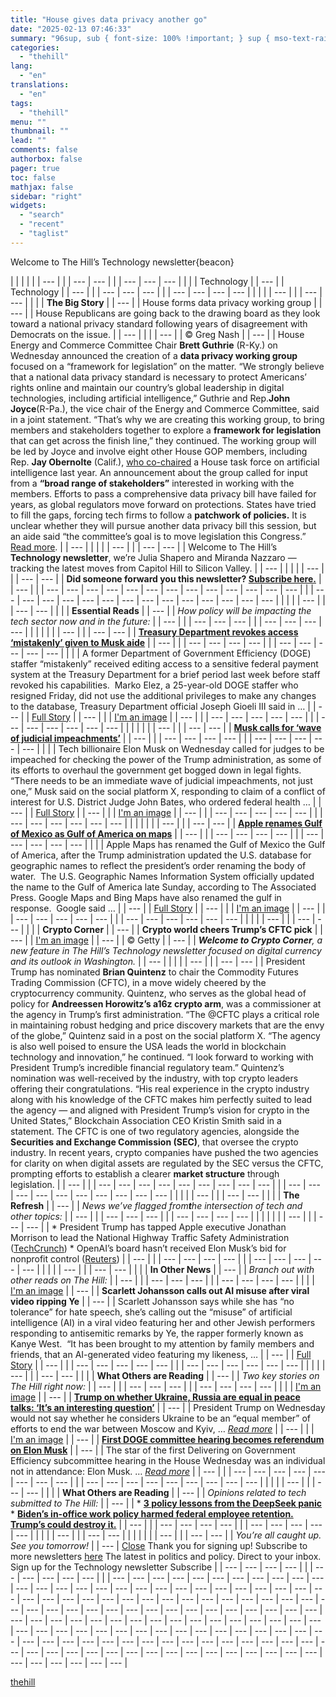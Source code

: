 ```yaml
---
title: "House gives data privacy another go"
date: "2025-02-13 07:46:33"
summary: "96sup, sub { font-size: 100% !important; } sup { mso-text-raise:10% } sub { mso-text-raise:-10% } Welcome to The Hill’s Technology newsletter{beacon} Technology Technology The Big Story House forms data privacy working group House Republicans are going back to the drawing board as they look toward a national privacy standard following..."
categories:
  - "thehill"
lang:
  - "en"
translations:
  - "en"
tags:
  - "thehill"
menu: ""
thumbnail: ""
lead: ""
comments: false
authorbox: false
pager: true
toc: false
mathjax: false
sidebar: "right"
widgets:
  - "search"
  - "recent"
  - "taglist"
---
```


Welcome to The Hill’s Technology newsletter{beacon}

| | | |  | | --- | | | --- | --- | | | --- | --- | --- |  | | | Technology | | --- |  | Technology | | --- | | | --- | --- | --- | | | --- | --- | --- | --- |  | |  | | --- | | | --- | --- |  | | | **The Big Story** | | --- |  | House forms data privacy working group | | --- |  | House Republicans are going back to the drawing board as they look toward a national privacy standard following years of disagreement with Democrats on the issue. | | --- |  |  | | --- |  | © Greg Nash | | --- |  | House Energy and Commerce Committee Chair **Brett Guthrie** (R-Ky.) on Wednesday announced the creation of a **data privacy working group** focused on a “framework for legislation” on the matter.    “We strongly believe that a national data privacy standard is necessary to protect Americans’ rights online and maintain our country’s global leadership in digital technologies, including artificial intelligence,” Guthrie and Rep.**John Joyce**(R-Pa.), the vice chair of the Energy and Commerce Committee, said in a joint statement.    “That’s why we are creating this working group, to bring members and stakeholders together to explore a **framework for legislation** that can get across the finish line,” they continued.    The working group will be led by Joyce and involve eight other House GOP members, including Rep. **Jay Obernolte** (Calif.), [who co-chaired](https://thehill.com/policy/technology/5044012-house-task-force-ai-report/?email=467cb6399cb7df64551775e431052b43a775c749&emaila=12a6d4d069cd56cfddaa391c24eb7042&emailb=054528e7403871c79f668e49dd3c44b1ec00c7f611bf9388f76bb2324d6ca5f3&utm_source=Sailthru&utm_medium=email&utm_campaign=02.12.25%20Technology%20JB) a House task force on artificial intelligence last year.    An announcement about the group called for input from a **“broad range of stakeholders”** interested in working with the members.    Efforts to pass a comprehensive data privacy bill have failed for years, as global regulators move forward on protections. States have tried to fill the gaps, forcing tech firms to follow a **patchwork of policies.**    It is unclear whether they will pursue another data privacy bill this session, but an aide said “the committee’s goal is to move legislation this Congress.”    [Read more](https://thehill.com/policy/technology/5141570-house-commerce-chair-launches-data-privacy-working-group/?email=467cb6399cb7df64551775e431052b43a775c749&emaila=12a6d4d069cd56cfddaa391c24eb7042&emailb=054528e7403871c79f668e49dd3c44b1ec00c7f611bf9388f76bb2324d6ca5f3&utm_source=Sailthru&utm_medium=email&utm_campaign=02.12.25%20Technology%20JB). | | --- |  | |  | | --- | | | --- | --- |  | Welcome to The Hill’s **Technology newsletter**, we’re Julia Shapero and Miranda Nazzaro — tracking the latest moves from Capitol Hill to Silicon Valley. | | --- |  | |  | | --- | | | --- | --- |  | **Did someone forward you this newsletter? [Subscribe here.](https://nxslink.thehill.com/join/7aa/signup)** | | --- | | | --- | --- | --- | --- | --- | --- | --- | --- | --- | --- | --- | --- | --- | | | --- | --- | --- | --- | --- | --- | --- | --- | --- | --- | --- | --- | --- | --- |  | |  | | --- | | | --- | --- |  | | | **Essential Reads** | | --- |  | *How policy will be impacting the tech sector now and in the future:* | | --- | | | --- | --- | --- | | | --- | --- | --- | --- |  | | | |  | | --- | | | --- | --- |  | **[Treasury Department revokes access ‘mistakenly’ given to Musk aide](https://thehill.com/business/5141149-former-doge-employee-editing-access-treasury-payment-system/?email=467cb6399cb7df64551775e431052b43a775c749&emaila=12a6d4d069cd56cfddaa391c24eb7042&emailb=054528e7403871c79f668e49dd3c44b1ec00c7f611bf9388f76bb2324d6ca5f3&utm_source=Sailthru&utm_medium=email&utm_campaign=02.12.25%20Technology%20JB)** | | --- | | | --- | --- | --- | --- | | | --- | --- | --- | --- | --- |  | | | A former Department of Government Efficiency (DOGE) staffer “mistakenly” received editing access to a sensitive federal payment system at the Treasury Department for a brief period last week before staff revoked his capabilities.  Marko Elez, a 25-year-old DOGE staffer who resigned Friday, did not use the additional privileges to make any changes to the database, Treasury Department official Joseph Gioeli III said in … | | --- |  | [Full Story](https://thehill.com/business/5141149-former-doge-employee-editing-access-treasury-payment-system/?email=467cb6399cb7df64551775e431052b43a775c749&emaila=12a6d4d069cd56cfddaa391c24eb7042&emailb=054528e7403871c79f668e49dd3c44b1ec00c7f611bf9388f76bb2324d6ca5f3&utm_source=Sailthru&utm_medium=email&utm_campaign=02.12.25%20Technology%20JB) | | --- | | | [I'm an image](https://thehill.com/business/5141149-former-doge-employee-editing-access-treasury-payment-system/?email=467cb6399cb7df64551775e431052b43a775c749&emaila=12a6d4d069cd56cfddaa391c24eb7042&emailb=054528e7403871c79f668e49dd3c44b1ec00c7f611bf9388f76bb2324d6ca5f3&utm_source=Sailthru&utm_medium=email&utm_campaign=02.12.25%20Technology%20JB) | | --- | | | --- | --- | --- | --- | --- | | | --- | --- | --- | --- | --- | --- |  | | | |  | | --- | | | --- | --- |  | **[Musk calls for ‘wave of judicial impeachments’](https://thehill.com/homenews/administration/5140939-elon-musk-calls-judges-impeached/?email=467cb6399cb7df64551775e431052b43a775c749&emaila=12a6d4d069cd56cfddaa391c24eb7042&emailb=054528e7403871c79f668e49dd3c44b1ec00c7f611bf9388f76bb2324d6ca5f3&utm_source=Sailthru&utm_medium=email&utm_campaign=02.12.25%20Technology%20JB)** | | --- | | | --- | --- | --- | --- | | | --- | --- | --- | --- | --- |  | | | Tech billionaire Elon Musk on Wednesday called for judges to be impeached for checking the power of the Trump administration, as some of its efforts to overhaul the government get bogged down in legal fights. “There needs to be an immediate wave of judicial impeachments, not just one,” Musk said on the social platform X, responding to claim of a conflict of interest for U.S. District Judge John Bates, who ordered federal health … | | --- |  | [Full Story](https://thehill.com/homenews/administration/5140939-elon-musk-calls-judges-impeached/?email=467cb6399cb7df64551775e431052b43a775c749&emaila=12a6d4d069cd56cfddaa391c24eb7042&emailb=054528e7403871c79f668e49dd3c44b1ec00c7f611bf9388f76bb2324d6ca5f3&utm_source=Sailthru&utm_medium=email&utm_campaign=02.12.25%20Technology%20JB) | | --- | | | [I'm an image](https://thehill.com/homenews/administration/5140939-elon-musk-calls-judges-impeached/?email=467cb6399cb7df64551775e431052b43a775c749&emaila=12a6d4d069cd56cfddaa391c24eb7042&emailb=054528e7403871c79f668e49dd3c44b1ec00c7f611bf9388f76bb2324d6ca5f3&utm_source=Sailthru&utm_medium=email&utm_campaign=02.12.25%20Technology%20JB) | | --- | | | --- | --- | --- | --- | --- | | | --- | --- | --- | --- | --- | --- |  | | | |  | | --- | | | --- | --- |  | **[Apple renames Gulf of Mexico as Gulf of America on maps](https://thehill.com/policy/technology/5140467-apple-maps-renames-gulf-of-mexico/?email=467cb6399cb7df64551775e431052b43a775c749&emaila=12a6d4d069cd56cfddaa391c24eb7042&emailb=054528e7403871c79f668e49dd3c44b1ec00c7f611bf9388f76bb2324d6ca5f3&utm_source=Sailthru&utm_medium=email&utm_campaign=02.12.25%20Technology%20JB)** | | --- | | | --- | --- | --- | --- | | | --- | --- | --- | --- | --- |  | | | Apple Maps has renamed the Gulf of Mexico the Gulf of America, after the Trump administration updated the U.S. database for geographic names to reflect the president’s order renaming the body of water.  The U.S. Geographic Names Information System officially updated the name to the Gulf of America late Sunday, according to The Associated Press. Google Maps and Bing Maps have also renamed the gulf in response.  Google said … | | --- |  | [Full Story](https://thehill.com/policy/technology/5140467-apple-maps-renames-gulf-of-mexico/?email=467cb6399cb7df64551775e431052b43a775c749&emaila=12a6d4d069cd56cfddaa391c24eb7042&emailb=054528e7403871c79f668e49dd3c44b1ec00c7f611bf9388f76bb2324d6ca5f3&utm_source=Sailthru&utm_medium=email&utm_campaign=02.12.25%20Technology%20JB) | | --- | | | [I'm an image](https://thehill.com/policy/technology/5140467-apple-maps-renames-gulf-of-mexico/?email=467cb6399cb7df64551775e431052b43a775c749&emaila=12a6d4d069cd56cfddaa391c24eb7042&emailb=054528e7403871c79f668e49dd3c44b1ec00c7f611bf9388f76bb2324d6ca5f3&utm_source=Sailthru&utm_medium=email&utm_campaign=02.12.25%20Technology%20JB) | | --- | | | --- | --- | --- | --- | --- | | | --- | --- | --- | --- | --- | --- |  | |  | | --- | | | --- | --- |  | | | **Crypto Corner** | | --- |  | **Crypto world cheers Trump’s CFTC pick** | | --- |  | [I'm an image](https://thehill.com/blogs/in-the-know/5140407-scarlett-johansson-anti-ai-video/?email=467cb6399cb7df64551775e431052b43a775c749&emaila=12a6d4d069cd56cfddaa391c24eb7042&emailb=054528e7403871c79f668e49dd3c44b1ec00c7f611bf9388f76bb2324d6ca5f3&utm_source=Sailthru&utm_medium=email&utm_campaign=02.12.25%20Technology%20JB) | | --- |  | © Getty | | --- |  | ***Welcome to Crypto Corner**, a new feature in The Hill’s Technology newsletter focused on digital currency and its outlook in Washington.* | | --- |  | |  | | --- | | | --- | --- |  | President Trump has nominated **Brian Quintenz** to chair the Commodity Futures Trading Commission (CFTC), in a move widely cheered by the cryptocurrency community.    Quintenz, who serves as the global head of policy for **Andreessen Horowitz’s a16z crypto arm**, was a commissioner at the agency in Trump’s first administration.    “The @CFTC plays a critical role in maintaining robust hedging and price discovery markets that are the envy of the globe,” Quintenz said in a post on the social platform X.    “The agency is also well poised to ensure the USA leads the world in blockchain technology and innovation,” he continued. “I look forward to working with President Trump’s incredible financial regulatory team.”    Quintenz’s nomination was well-received by the industry, with top crypto leaders offering their congratulations.    “His real experience in the crypto industry along with his knowledge of the CFTC makes him perfectly suited to lead the agency — and aligned with President Trump’s vision for crypto in the United States,” Blockchain Association CEO Kristin Smith said in a statement.    The CFTC is one of two regulatory agencies, alongside the **Securities and Exchange Commission (SEC)**, that oversee the crypto industry.    In recent years, crypto companies have pushed the two agencies for clarity on when digital assets are regulated by the SEC versus the CFTC, prompting efforts to establish a clearer **market structure** through legislation. | | --- | | | --- | --- | --- | --- | --- | --- | --- | --- | --- | | | --- | --- | --- | --- | --- | --- | --- | --- | --- | --- |  | |  | | --- | | | --- | --- |  | | | **The Refresh** | | --- |  | *News we’ve flagged from**t**he intersection of tech and other topics:* | | --- | | | --- | --- | --- | | | --- | --- | --- | --- |  | | | |  | | --- | | | --- | --- |  | * President Trump has tapped Apple executive Jonathan Morrison to lead the National Highway Traffic Safety Administration ([TechCrunch](https://techcrunch.com/2025/02/12/trump-picks-apple-exec-to-lead-transportation-safety-agency/?email=467cb6399cb7df64551775e431052b43a775c749&emaila=12a6d4d069cd56cfddaa391c24eb7042&emailb=054528e7403871c79f668e49dd3c44b1ec00c7f611bf9388f76bb2324d6ca5f3&utm_source=Sailthru&utm_medium=email&utm_campaign=02.12.25%20Technology%20JB)) * OpenAI’s board hasn’t received Elon Musk’s bid for nonprofit control ([Reuters](https://www.reuters.com/technology/artificial-intelligence/openais-altman-says-musk-offer-is-tactic-to-try-mess-with-us-2025-02-11/?email=467cb6399cb7df64551775e431052b43a775c749&emaila=12a6d4d069cd56cfddaa391c24eb7042&emailb=054528e7403871c79f668e49dd3c44b1ec00c7f611bf9388f76bb2324d6ca5f3&utm_source=Sailthru&utm_medium=email&utm_campaign=02.12.25%20Technology%20JB)) | | --- | | | --- | --- | --- | --- | | | --- | --- | --- | --- | --- |  | |  | | --- | | | --- | --- |  | | | **In Other News** | | --- |  | *Branch out with other reads on The Hill:* | | --- | | | --- | --- | --- | | | --- | --- | --- | --- |  | | | [I'm an image](https://thehill.com/blogs/in-the-know/5140407-scarlett-johansson-anti-ai-video/?email=467cb6399cb7df64551775e431052b43a775c749&emaila=12a6d4d069cd56cfddaa391c24eb7042&emailb=054528e7403871c79f668e49dd3c44b1ec00c7f611bf9388f76bb2324d6ca5f3&utm_source=Sailthru&utm_medium=email&utm_campaign=02.12.25%20Technology%20JB) | | --- |  | **Scarlett Johansson calls out AI misuse after viral video ripping Ye** | | --- |  | Scarlett Johansson says while she has “no tolerance” for hate speech, she’s calling out the “misuse” of artificial intelligence (AI) in a viral video featuring her and other Jewish performers responding to antisemitic remarks by Ye, the rapper formerly known as Kanye West.  “It has been brought to my attention by family members and friends, that an AI-generated video featuring my likeness, … | | --- |  | [Full Story](https://thehill.com/blogs/in-the-know/5140407-scarlett-johansson-anti-ai-video/?email=467cb6399cb7df64551775e431052b43a775c749&emaila=12a6d4d069cd56cfddaa391c24eb7042&emailb=054528e7403871c79f668e49dd3c44b1ec00c7f611bf9388f76bb2324d6ca5f3&utm_source=Sailthru&utm_medium=email&utm_campaign=02.12.25%20Technology%20JB) | | --- | | | --- | --- | --- | --- | --- | | | --- | --- | --- | --- | --- | --- |  | |  | | --- | | | --- | --- |  | | | **What Others are Reading** | | --- |  | *Two key stories on The Hill right now:* | | --- | | | --- | --- | --- | | | --- | --- | --- | --- |  | | | [I'm an image](https://thehill.com/homenews/administration/5141716-trump-ukraine-war-negotiations/?email=467cb6399cb7df64551775e431052b43a775c749&emaila=12a6d4d069cd56cfddaa391c24eb7042&emailb=054528e7403871c79f668e49dd3c44b1ec00c7f611bf9388f76bb2324d6ca5f3&utm_source=Sailthru&utm_medium=email&utm_campaign=02.12.25%20Technology%20JB) | | --- |  | [**Trump on whether Ukraine, Russia are equal in peace talks: ‘It’s an interesting question’**](https://thehill.com/homenews/administration/5141716-trump-ukraine-war-negotiations/?email=467cb6399cb7df64551775e431052b43a775c749&emaila=12a6d4d069cd56cfddaa391c24eb7042&emailb=054528e7403871c79f668e49dd3c44b1ec00c7f611bf9388f76bb2324d6ca5f3&utm_source=Sailthru&utm_medium=email&utm_campaign=02.12.25%20Technology%20JB) | | --- |  | President Trump on Wednesday would not say whether he considers Ukraine to be an “equal member” of efforts to end the war between Moscow and Kyiv, … [*Read more*](https://thehill.com/homenews/administration/5141716-trump-ukraine-war-negotiations/?email=467cb6399cb7df64551775e431052b43a775c749&emaila=12a6d4d069cd56cfddaa391c24eb7042&emailb=054528e7403871c79f668e49dd3c44b1ec00c7f611bf9388f76bb2324d6ca5f3&utm_source=Sailthru&utm_medium=email&utm_campaign=02.12.25%20Technology%20JB) | | --- | | | [I'm an image](https://thehill.com/homenews/house/5141216-elon-musk-house-doge-hearing/?email=467cb6399cb7df64551775e431052b43a775c749&emaila=12a6d4d069cd56cfddaa391c24eb7042&emailb=054528e7403871c79f668e49dd3c44b1ec00c7f611bf9388f76bb2324d6ca5f3&utm_source=Sailthru&utm_medium=email&utm_campaign=02.12.25%20Technology%20JB) | | --- |  | [**First DOGE committee hearing becomes referendum on Elon Musk**](https://thehill.com/homenews/house/5141216-elon-musk-house-doge-hearing/?email=467cb6399cb7df64551775e431052b43a775c749&emaila=12a6d4d069cd56cfddaa391c24eb7042&emailb=054528e7403871c79f668e49dd3c44b1ec00c7f611bf9388f76bb2324d6ca5f3&utm_source=Sailthru&utm_medium=email&utm_campaign=02.12.25%20Technology%20JB) | | --- |  | The star of the first Delivering on Government Efficiency subcommittee hearing in the House Wednesday was an individual not in attendance: Elon Musk. … *[Read more](https://thehill.com/homenews/house/5141216-elon-musk-house-doge-hearing/?email=467cb6399cb7df64551775e431052b43a775c749&emaila=12a6d4d069cd56cfddaa391c24eb7042&emailb=054528e7403871c79f668e49dd3c44b1ec00c7f611bf9388f76bb2324d6ca5f3&utm_source=Sailthru&utm_medium=email&utm_campaign=02.12.25%20Technology%20JB)* | | --- | | | --- | --- | --- | --- | --- | --- | --- | --- | | | --- | --- | --- | --- | --- | --- | --- | --- | --- |  | |  | | --- | | | --- | --- |  | | | **What Others are Reading** | | --- |  | *Opinions related to tech submitted to The Hill:* | | --- |  | * [**3 policy lessons from the DeepSeek panic**](https://thehill.com/opinion/5140538-deepseek-ai-impact/?email=467cb6399cb7df64551775e431052b43a775c749&emaila=12a6d4d069cd56cfddaa391c24eb7042&emailb=054528e7403871c79f668e49dd3c44b1ec00c7f611bf9388f76bb2324d6ca5f3&utm_source=Sailthru&utm_medium=email&utm_campaign=02.12.25%20Technology%20JB) * [**Biden’s in-office work policy harmed federal employee retention. Trump’s could destroy it.**](https://thehill.com/opinion/technology/5136401-trump-return-to-office-mandate-federal-workforce/?email=467cb6399cb7df64551775e431052b43a775c749&emaila=12a6d4d069cd56cfddaa391c24eb7042&emailb=054528e7403871c79f668e49dd3c44b1ec00c7f611bf9388f76bb2324d6ca5f3&utm_source=Sailthru&utm_medium=email&utm_campaign=02.12.25%20Technology%20JB) | | --- | | | --- | --- | --- | --- | | | --- | --- | --- | --- | --- |  | |  | | --- | | | --- | --- |  | | | |  | | --- | | | --- | --- |  | *You’re all caught up. See you tomorrow!* | | --- |    [Close](#sailthru-signup-widget)  Thank you for signing up!  Subscribe to more newsletters [here](http://nxslink.thehill.com/join/7aa/signup)   The latest in politics and policy. Direct to your inbox. Sign up for the Technology newsletter                Subscribe | | --- | --- | --- | --- | | | --- | --- | --- | --- | --- | |
| --- | --- | --- | --- | --- | --- | --- | --- | --- | --- | --- | --- | --- | --- | --- | --- | --- | --- | --- | --- | --- | --- | --- | --- | --- | --- | --- | --- | --- | --- | --- | --- | --- | --- | --- | --- | --- | --- | --- | --- | --- | --- | --- | --- | --- | --- | --- | --- | --- | --- | --- | --- | --- | --- | --- | --- | --- | --- | --- | --- | --- | --- | --- | --- | --- | --- | --- | --- | --- | --- | --- | --- | --- | --- | --- | --- | --- | --- | --- | --- | --- | --- | --- | --- | --- | --- | --- | --- | --- | --- | --- | --- | --- | --- | --- | --- | --- | --- | --- | --- | --- | --- | --- | --- | --- | --- | --- | --- | --- | --- | --- | --- | --- | --- | --- | --- | --- | --- | --- | --- | --- | --- | --- | --- | --- | --- | --- |

[thehill](https://thehill.com/newsletters/technology/5141987-house-gives-data-privacy-another-go/)

